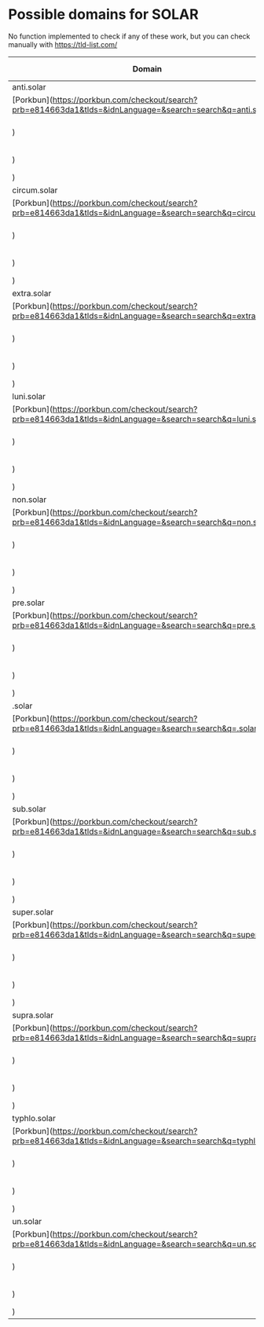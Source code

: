 # Possible domains for SOLAR

No function implemented to check if any of these work, but you can check manually with https://tld-list.com/

| Domain | Porkbun | NameCheap | Google Domains |
|---|---|---|---|
| anti.solar | [Porkbun](https://porkbun.com/checkout/search?prb=e814663da1&tlds=&idnLanguage=&search=search&q=anti.solar) | [Namecheap](https://www.namecheap.com/domains/registration/results/?domain=anti.solar) | [Google](https://domains.google.com/registrar/search?searchTerm=anti.solar) |
| circum.solar | [Porkbun](https://porkbun.com/checkout/search?prb=e814663da1&tlds=&idnLanguage=&search=search&q=circum.solar) | [Namecheap](https://www.namecheap.com/domains/registration/results/?domain=circum.solar) | [Google](https://domains.google.com/registrar/search?searchTerm=circum.solar) |
| extra.solar | [Porkbun](https://porkbun.com/checkout/search?prb=e814663da1&tlds=&idnLanguage=&search=search&q=extra.solar) | [Namecheap](https://www.namecheap.com/domains/registration/results/?domain=extra.solar) | [Google](https://domains.google.com/registrar/search?searchTerm=extra.solar) |
| luni.solar | [Porkbun](https://porkbun.com/checkout/search?prb=e814663da1&tlds=&idnLanguage=&search=search&q=luni.solar) | [Namecheap](https://www.namecheap.com/domains/registration/results/?domain=luni.solar) | [Google](https://domains.google.com/registrar/search?searchTerm=luni.solar) |
| non.solar | [Porkbun](https://porkbun.com/checkout/search?prb=e814663da1&tlds=&idnLanguage=&search=search&q=non.solar) | [Namecheap](https://www.namecheap.com/domains/registration/results/?domain=non.solar) | [Google](https://domains.google.com/registrar/search?searchTerm=non.solar) |
| pre.solar | [Porkbun](https://porkbun.com/checkout/search?prb=e814663da1&tlds=&idnLanguage=&search=search&q=pre.solar) | [Namecheap](https://www.namecheap.com/domains/registration/results/?domain=pre.solar) | [Google](https://domains.google.com/registrar/search?searchTerm=pre.solar) |
| .solar | [Porkbun](https://porkbun.com/checkout/search?prb=e814663da1&tlds=&idnLanguage=&search=search&q=.solar) | [Namecheap](https://www.namecheap.com/domains/registration/results/?domain=.solar) | [Google](https://domains.google.com/registrar/search?searchTerm=.solar) |
| sub.solar | [Porkbun](https://porkbun.com/checkout/search?prb=e814663da1&tlds=&idnLanguage=&search=search&q=sub.solar) | [Namecheap](https://www.namecheap.com/domains/registration/results/?domain=sub.solar) | [Google](https://domains.google.com/registrar/search?searchTerm=sub.solar) |
| super.solar | [Porkbun](https://porkbun.com/checkout/search?prb=e814663da1&tlds=&idnLanguage=&search=search&q=super.solar) | [Namecheap](https://www.namecheap.com/domains/registration/results/?domain=super.solar) | [Google](https://domains.google.com/registrar/search?searchTerm=super.solar) |
| supra.solar | [Porkbun](https://porkbun.com/checkout/search?prb=e814663da1&tlds=&idnLanguage=&search=search&q=supra.solar) | [Namecheap](https://www.namecheap.com/domains/registration/results/?domain=supra.solar) | [Google](https://domains.google.com/registrar/search?searchTerm=supra.solar) |
| typhlo.solar | [Porkbun](https://porkbun.com/checkout/search?prb=e814663da1&tlds=&idnLanguage=&search=search&q=typhlo.solar) | [Namecheap](https://www.namecheap.com/domains/registration/results/?domain=typhlo.solar) | [Google](https://domains.google.com/registrar/search?searchTerm=typhlo.solar) |
| un.solar | [Porkbun](https://porkbun.com/checkout/search?prb=e814663da1&tlds=&idnLanguage=&search=search&q=un.solar) | [Namecheap](https://www.namecheap.com/domains/registration/results/?domain=un.solar) | [Google](https://domains.google.com/registrar/search?searchTerm=un.solar) |
